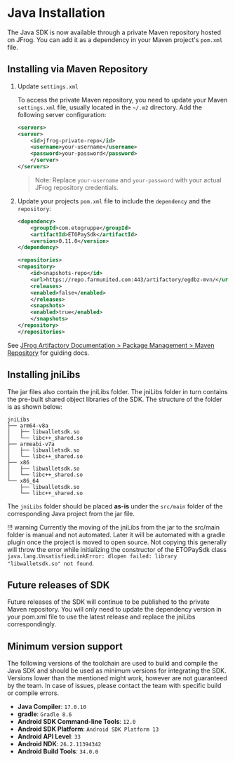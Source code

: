 # Java Installation

The Java SDK is now available through a private Maven repository hosted on JFrog. You can add it as a dependency in your Maven project's `pom.xml` file.

## Installing via Maven Repository

1. Update `settings.xml`

    To access the private Maven repository, you need to update your Maven `settings.xml` file, usually located in the `~/.m2` directory. Add the following server configuration:

    ```xml
    <servers>
    <server>
        <id>jfrog-private-repo</id>
        <username>your-username</username>
        <password>your-password</password>
        </server>
    </servers>
    ```

    > Note: Replace `your-username` and `your-password` with your actual JFrog repository credentials.

2. Update your projects `pom.xml` file to include the `dependency` and the `repository`:

    ```xml
    <dependency>
        <groupId>com.etogruppe</groupId>
        <artifactId>ETOPaySdk</artifactId>
        <version>0.11.0</version>
    </dependency>
    ```

    ```xml
    <repositories>
    <repository>
        <id>snapshots-repo</id>
        <url>https://repo.farmunited.com:443/artifactory/egdbz-mvn/</url>
        <releases>
        <enabled>false</enabled>
        </releases>
        <snapshots>
        <enabled>true</enabled>
        </snapshots>
    </repository>
    </repositories>
    ```

See [JFrog Artifactory Documentation > Package Management > Maven Repository](https://jfrog.com/help/r/jfrog-artifactory-documentation/maven-repository) for guiding docs.

## Installing jniLibs

The jar files also contain the jniLibs folder. The jniLibs folder in turn contains the pre-built shared object libraries of the SDK. The structure of the folder is as shown below:

```
jniLibs
├── arm64-v8a
│   ├── libwalletsdk.so
│   └── libc++_shared.so
├── armeabi-v7a
│   ├── libwalletsdk.so
│   └── libc++_shared.so
├── x86
│   ├── libwalletsdk.so
│   └── libc++_shared.so
└── x86_64
    ├── libwalletsdk.so
    └── libc++_shared.so
```

The `jniLibs` folder should be placed **as-is** under the `src/main` folder of the corresponding Java project from the jar file.

!!! warning
    Currently the moving of the jniLibs from the jar to the src/main folder is manual and not automated. Later it will be automated with a gradle plugin once the project is moved to open source. Not copying this generally will throw the error while initializing the constructor of the ETOPaySdk class `java.lang.UnsatisfiedLinkError: dlopen failed: library "libwalletsdk.so" not found`.

## Future releases of SDK

Future releases of the SDK will continue to be published to the private Maven repository. You will only need to update the dependency version in your pom.xml file to use the latest release and replace the jniLibs correspondingly.

## Minimum version support

The following versions of the toolchain are used to build and compile the Java SDK and should be used as minimum versions for integrating the SDK. Versions lower than the mentioned might work, however are not guaranteed by the team. In case of issues, please contact the team with specific build or compile errors.

- **Java Compiler**: `17.0.10`
- **gradle**: `Gradle 8.6`
- **Android SDK Command-line Tools**:  `12.0`
- **Android SDK Platform**: `Android SDK Platform 13`
- **Android API Level**: `33`
- **Android NDK**: `26.2.11394342`
- **Android Build Tools**: `34.0.0`
